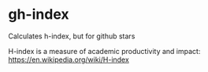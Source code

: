 # gh-index
Calculates h-index, but for github stars

H-index is a measure of academic productivity and impact: https://en.wikipedia.org/wiki/H-index
